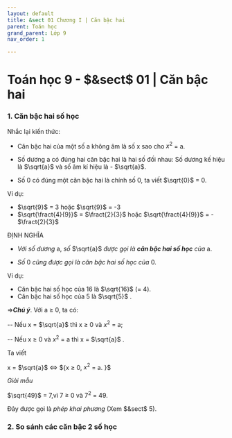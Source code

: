 ```yaml
---
layout: default
title: &sect 01 Chương I | Căn bậc hai
parent: Toán học
grand_parent: Lớp 9
nav_order: 1

---
```

# Toán học 9 - $&sect$ 01 | Căn bậc hai

### 1. Căn bậc hai số học

Nhắc lại kiến thức:

- Căn bậc hai của một số a không âm là số x sao cho $x^2$ = a.

- Số dương a có đúng hai căn bậc hai là hai số đối nhau: Số dương kế hiệu là $\sqrt{a}$ và số âm kí hiệu là - $\sqrt{a}$.

- Số 0 có đúng một căn bậc hai là chính số 0, ta viết $\sqrt{0}$ = 0.

Ví dụ:

- $\sqrt{9}$ = 3 hoặc $\sqrt{9}$ = -3
- $\sqrt{\fract{4}{9}}$ = $\fract{2}{3}$ hoặc $\sqrt{\fract{4}{9}}$ = - $\fract{2}{3}$ 

ĐỊNH NGHĨA
- *Với số dương* a, *số* $\sqrt{a}$ *được gọi là* ***căn bậc hai số học*** *của* a.

- *Số* 0 *cũng được gọi là căn bậc hai số học của* 0.

Ví dụ:
- Căn bậc hai số học của 16 là $\sqrt{16}$ (= 4).
- Căn bậc hai số học của 5 là $\sqrt{5}$ .

$\Rightarrow$***Chú ý***. Với a $\geq$ 0, ta có:

-- Nếu x = $\sqrt{a}$ thì x $\geq$ 0 và $x^2$ = a;

-- Nếu x $\geq$ 0 và $x^2$ = a thì x = $\sqrt{a}$ .

Ta viết

x = $\sqrt{a}$ $\iff$ $\{x $\geq$ 0, $x^2$ = a. \}$

*Giải mẫu*

$\sqrt{49}$ = 7,vì 7 $\geq$ 0 và $7^2$ = 49.

Đây được gọi là *phép khai phương* (Xem $&sect$ 5).

### 2. So sánh các căn bậc 2 số học
